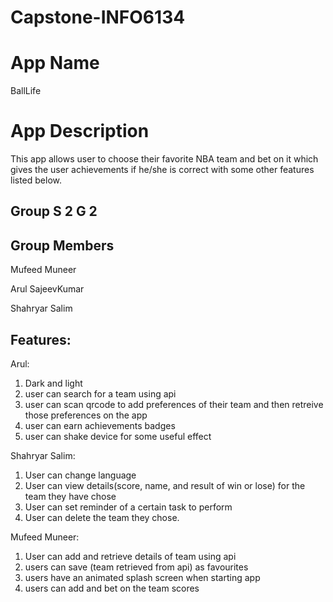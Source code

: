 # Capstone-INFO6134

# App Name

BallLife

# App Description

This app allows user to choose their favorite NBA team and bet on it which gives the user achievements if he/she is correct with some other features listed below.

## Group S 2 G 2

## Group Members

Mufeed Muneer

Arul SajeevKumar

Shahryar Salim

## Features:

Arul:
1. Dark and light
2. user can search for a team using api
3. user can scan qrcode to add preferences of their team and then retreive those preferences on the app
4. user can earn achievements badges
5. user can shake device for some useful effect

Shahryar Salim: 
1. ⁠User can change language
2. ⁠⁠User can view details(score, name, and result of win or lose) for the team they have chose
3. User can set reminder of a certain task to perform 
4. ⁠⁠User can delete the team they chose.

Mufeed Muneer:  
1. User can add and retrieve details of team using api
2. ⁠users can save (team retrieved from api) as favourites 
3. ⁠users have an animated splash screen when starting app
4. ⁠users can add and bet on the team scores
